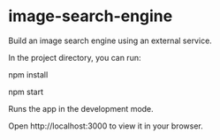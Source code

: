 # image-search-engine
Build an image search engine using an external service.

In the project directory, you can run:

npm install

npm start

Runs the app in the development mode.

Open http://localhost:3000 to view it in your browser.
